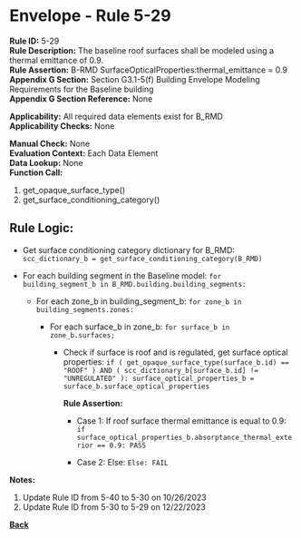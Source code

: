 
# Envelope - Rule 5-29  

**Rule ID:** 5-29  
**Rule Description:** The  baseline roof surfaces shall be modeled using a thermal emittance of 0.9.  
**Rule Assertion:** B-RMD SurfaceOpticalProperties:thermal_emittance = 0.9  
**Appendix G Section:** Section G3.1-5(f) Building Envelope Modeling Requirements for the Baseline building  
**Appendix G Section Reference:** None  

**Applicability:** All required data elements exist for B_RMD  
**Applicability Checks:**  None  

**Manual Check:** None  
**Evaluation Context:** Each Data Element  
**Data Lookup:** None  
**Function Call:**  

  1. get_opaque_surface_type()
  2. get_surface_conditioning_category()

## Rule Logic:  

- Get surface conditioning category dictionary for B_RMD: ```scc_dictionary_b = get_surface_conditioning_category(B_RMD)```  

- For each building segment in the Baseline model: `for building_segment_b in B_RMD.building.building_segments:`

  - For each zone_b in building_segment_b: `for zone_b in building_segments.zones:`

    - For each surface_b in zone_b: `for surface_b in zone_b.surfaces;`

      - Check if surface is roof and is regulated, get surface optical properties: `if ( get_opaque_surface_type(surface_b.id) == "ROOF" ) AND ( scc_dictionary_b[surface_b.id] != "UNREGULATED" ): surface_optical_properties_b = surface_b.surface_optical_properties`

        **Rule Assertion:**  

        - Case 1: If roof surface thermal emittance is equal to 0.9: `if surface_optical_properties_b.absorptance_thermal_exterior == 0.9: PASS`

        - Case 2: Else: `Else: FAIL`

**Notes:**

1. Update Rule ID from 5-40 to 5-30 on 10/26/2023
2. Update Rule ID from 5-30 to 5-29 on 12/22/2023


**[Back](../_toc.md)**
